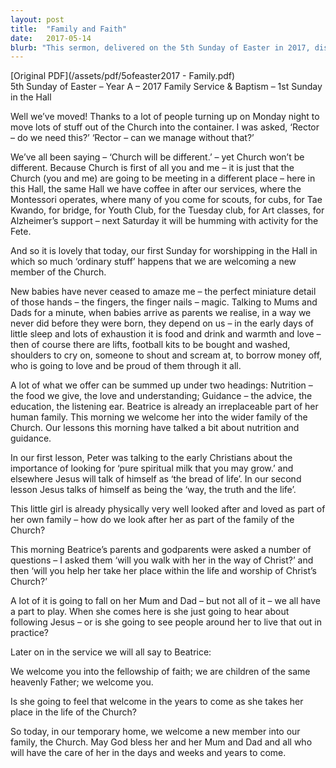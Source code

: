 ```yaml
---
layout: post
title:  "Family and Faith"
date:   2017-05-14
blurb: "This sermon, delivered on the 5th Sunday of Easter in 2017, discusses the importance of family and community in the Church. It emphasizes the role of the Church as a family, providing spiritual nutrition and guidance, and the responsibility of the congregation in nurturing new members. The sermon also highlights the significance of the physical space of the Church, as it moves into a new location."
---
```

[Original PDF](/assets/pdf/5ofeaster2017 - Family.pdf)    
5th Sunday of Easter – Year A – 2017
Family Service & Baptism – 1st Sunday in the Hall

Well we’ve moved! Thanks to a lot of people turning up on Monday night to move lots of stuff out of the Church into the container. I was asked, ‘Rector – do we need this?’ ‘Rector – can we manage without that?’

We’ve all been saying – ‘Church will be different.’ – yet Church won’t be different. Because Church is first of all you and me – it is just that the Church (you and me) are going to be meeting in a different place – here in this Hall, the same Hall we have coffee in after our services, where the Montessori operates, where many of you come for scouts, for cubs, for Tae Kwando, for bridge, for Youth Club, for the Tuesday club, for Art classes, for Alzheimer’s support – next Saturday it will be humming with activity for the Fete.

And so it is lovely that today, our first Sunday for worshipping in the Hall in which so much ‘ordinary stuff’ happens that we are welcoming a new member of the Church.

New babies have never ceased to amaze me – the perfect miniature detail of those hands – the fingers, the finger nails – magic. Talking to Mums and Dads for a minute, when babies arrive as parents we realise, in a way we never did before they were born, they depend on us – in the early days of little sleep and lots of exhaustion it is food and drink and warmth and love – then of course there are lifts, football kits to be bought and washed, shoulders to cry on, someone to shout and scream at, to borrow money off, who is going to love and be proud of them through it all.

A lot of what we offer can be summed up under two headings: Nutrition – the food we give, the love and understanding; Guidance – the advice, the education, the listening ear. Beatrice is already an irreplaceable part of her human family. This morning we welcome her into the wider family of the Church. Our lessons this morning have talked a bit about nutrition and guidance.

In our first lesson, Peter was talking to the early Christians about the importance of looking for ‘pure spiritual milk that you may grow.’ and elsewhere Jesus will talk of himself as ‘the bread of life’. In our second lesson Jesus talks of himself as being the ‘way, the truth and the life’.

This little girl is already physically very well looked after and loved as part of her own family – how do we look after her as part of the family of the Church?

This morning Beatrice’s parents and godparents were asked a number of questions – I asked them ‘will you walk with her in the way of Christ?’ and then ‘will you help her take her place within the life and worship of Christ’s Church?’

A lot of it is going to fall on her Mum and Dad – but not all of it – we all have a part to play. When she comes here is she just going to hear about following Jesus – or is she going to see people around her to live that out in practice?

Later on in the service we will all say to Beatrice:

We welcome you into the fellowship of faith;
we are children of the same heavenly Father;
we welcome you.

Is she going to feel that welcome in the years to come as she takes her place in the life of the Church?

So today, in our temporary home, we welcome a new member into our family, the Church. May God bless her and her Mum and Dad and all who will have the care of her in the days and weeks and years to come.

